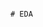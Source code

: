                                                                                                    # EDA 
 
